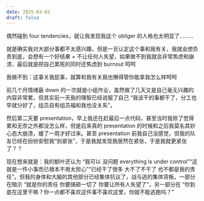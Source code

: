 ```yaml
---
date: 2025-03-03
draft: false
---
```


偶然碰到 four tendencies，就让我发现我这个 obliger 的人格也太明显了………

就是确实我对大部分事都不太感兴趣，但是一旦认定这个事和我有关，我就会想负责到底，会想有一个好结果 + 不让任何人失望，如果做不到我就会非常焦虑和崩溃，最后就是把自己累死的同时还焦虑到 burnout 呵呵

我做不到：这事关我屁事，就算和我有关我也懒得管你能拿我怎么样呵呵

前几个月情绪最 down 的一次就是小组作业，虽然做了几天又是自己毫无兴趣的内容非常累，但其实前一天我的理智已经说服了自己 “我该干的事都干了，分工也早就分好了，组员自有组员福和我也没关系”。

然后第二天要 presentation，早上我还在赶最后一点代码，甚至当时我除了觉得累和无奈之外都没怎么样，但是后来真的 presentation 的时候和之后我莫名其妙心态大崩溃，缓了一周才好过来。甚至 presentation 前我自己没感觉，但我的队友已经在纷纷安慰我“别紧张”，于是我就发现我居然在紧张，于是我就更紧张了？？

 现在想来就是：我的额叶还认为 “我可以 没问题 everything is under control”“这就是一件小事而已根本不用太担心”“已经干了很多 大不了不干了 也不都是我的责任”。但我的身体和大脑的其他部分已经集体抗议了，战与逃的集体背叛，一部分在暗示 “就是你的责任 你要搞砸一切了 你要让所有人失望了”，另一部分在 “你到底在这里干嘛？你一点都不喜欢这件事不喜欢这里，你就不能逃跑吗？”